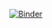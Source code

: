 [![Binder](https://mybinder.org/badge_logo.svg)](https://mybinder.org/v2/gh/mehdighemati/Third-Year-Project/master?urlpath=%2FMehdi%2FParse%2FData_Parser.ipynb)